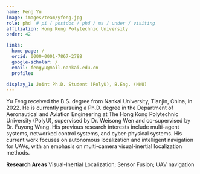 ```yaml
---
name: Feng Yu
image: images/team/yfeng.jpg
role: phd  # pi / postdoc / phd / ms / under / visiting
affiliation: Hong Kong Polytechnic University
order: 42

links:
  home-page: /
  orcid: 0000-0001-7867-2788
  google-scholar: / 
  email: fengyu@mail.nankai.edu.cn
  profile: 

display_1: Joint Ph.D. Student (PolyU), B.Eng. (NKU)
---
```


<!--  Add a short self introduction here -->
<!-- Like Research Areas -->

Yu Feng received the B.S. degree from Nankai University, Tianjin, China, in 2022. He is currently pursuing a Ph.D. degree in the Department of Aeronautical and Aviation Engineering at The Hong Kong Polytechnic University (PolyU), supervised by Dr. Weisong Wen and co-supervised by Dr. Fuyong Wang. His previous research interests include multi-agent systems, networked control systems, and cyber-physical systems. His current work focuses on autonomous localization and intelligent navigation for UAVs, with an emphasis on multi-camera visual-inertial localization methods.

**Research Areas**
Visual-Inertial Localization; Sensor Fusion; UAV navigation
